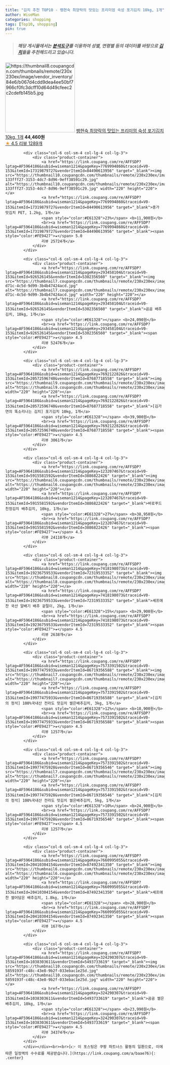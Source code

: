 ```yaml
---
title: "김치 추천 TOP10 - 팽현숙 최양락의 맛있는 프리미엄 숙성 포기김치 10kg, 1개"
author: WiseMan
categories: shopping
tags: [Top10, shopping]
pin: true
---
```


> ##### 해당 게시물에서는 [**분석도구**](https://itemscout.io/)를 이용하여 **성별**, **연령별** 등의 데이터를 바탕으로 [**김치**](https://link.coupang.com/a/baae76)들을 추천해드리고 있습니다.
<div class="container"><div class="row">
            <div class="col-6 col-sm-4 col-lg-4 col-lg-3">
                <div class="product-container">
                    <a href="https://link.coupang.com/re/AFFSDP?lptag=AF5964186&subid=wiseman1214&pageKey=7230735838&traceid=V0-153&itemId=18346819193&vendorItemId=88175873599" target="_blank"><img src="https://thumbnail8.coupangcdn.com/thumbnails/remote/230x230ex/image/vendor_inventory/84e6/b067d4cdd9dea4ee50bf7966cf0fc3dcff10d64d49cfeec2c2cdefb145b5.jpg" alt="https://thumbnail8.coupangcdn.com/thumbnails/remote/230x230ex/image/vendor_inventory/84e6/b067d4cdd9dea4ee50bf7966cf0fc3dcff10d64d49cfeec2c2cdefb145b5.jpg" width="220" height="220"></a>
                    <a href="https://link.coupang.com/re/AFFSDP?lptag=AF5964186&subid=wiseman1214&pageKey=7230735838&traceid=V0-153&itemId=18346819193&vendorItemId=88175873599" target="_blank">팽현숙 최양락의 맛있는 프리미엄 숙성 포기김치 10kg, 1개</a>
                    <span style="color:#E61328"></span> <b>44,460원</b>
                    <br><a href="https://link.coupang.com/re/AFFSDP?lptag=AF5964186&subid=wiseman1214&pageKey=7230735838&traceid=V0-153&itemId=18346819193&vendorItemId=88175873599" target="_blank"><span style="color:#FE9427">★</span> 4.5
                    리뷰 1289개</a>
                </div>
            </div>
            
            <div class="col-6 col-sm-4 col-lg-4 col-lg-3">
                <div class="product-container">
                    <a href="https://link.coupang.com/re/AFFSDP?lptag=AF5964186&subid=wiseman1214&pageKey=7769994860&traceid=V0-153&itemId=17319879727&vendorItemId=84490613956" target="_blank"><img src="https://thumbnail10.coupangcdn.com/thumbnails/remote/230x230ex/image/retail/images/3496335535249606-133fff27-3153-4dc7-8d96-9eff38591c29.jpg" alt="https://thumbnail10.coupangcdn.com/thumbnails/remote/230x230ex/image/retail/images/3496335535249606-133fff27-3153-4dc7-8d96-9eff38591c29.jpg" width="220" height="220"></a>
                    <a href="https://link.coupang.com/re/AFFSDP?lptag=AF5964186&subid=wiseman1214&pageKey=7769994860&traceid=V0-153&itemId=17319879727&vendorItemId=84490613956" target="_blank">종가 맛김치 PET, 1.2kg, 1개</a>
                    <span style="color:#E61328">23%</span> <b>11,900원</b>
                    <br><a href="https://link.coupang.com/re/AFFSDP?lptag=AF5964186&subid=wiseman1214&pageKey=7769994860&traceid=V0-153&itemId=17319879727&vendorItemId=84490613956" target="_blank"><span style="color:#FE9427">★</span> 5.0
                    리뷰 25724개</a>
                </div>
            </div>
            
            <div class="col-6 col-sm-4 col-lg-4 col-lg-3">
                <div class="product-container">
                    <a href="https://link.coupang.com/re/AFFSDP?lptag=AF5964186&subid=wiseman1214&pageKey=293458104&traceid=V0-153&itemId=926526145&vendorItemId=5302356560" target="_blank"><img src="https://thumbnail7.coupangcdn.com/thumbnails/remote/230x230ex/image/product/image/vendoritem/2019/09/10/5302356560/2fe2913e-d71c-4c5d-9d99-3b4b47424acd.jpg" alt="https://thumbnail7.coupangcdn.com/thumbnails/remote/230x230ex/image/product/image/vendoritem/2019/09/10/5302356560/2fe2913e-d71c-4c5d-9d99-3b4b47424acd.jpg" width="220" height="220"></a>
                    <a href="https://link.coupang.com/re/AFFSDP?lptag=AF5964186&subid=wiseman1214&pageKey=293458104&traceid=V0-153&itemId=926526145&vendorItemId=5302356560" target="_blank">곰곰 배추 김치, 10kg, 1개</a>
                    <span style="color:#E61328"></span> <b>24,090원</b>
                    <br><a href="https://link.coupang.com/re/AFFSDP?lptag=AF5964186&subid=wiseman1214&pageKey=293458104&traceid=V0-153&itemId=926526145&vendorItemId=5302356560" target="_blank"><span style="color:#FE9427">★</span> 4.5
                    리뷰 52476개</a>
                </div>
            </div>
            
            <div class="col-6 col-sm-4 col-lg-4 col-lg-3">
                <div class="product-container">
                    <a href="https://link.coupang.com/re/AFFSDP?lptag=AF5964186&subid=wiseman1214&pageKey=7692122826&traceid=V0-153&itemId=20572596740&vendorItemId=87687718558" target="_blank"><img src="https://thumbnail9.coupangcdn.com/thumbnails/remote/230x230ex/image/vendor_inventory/af79/11e7e756fd5c4d88b0f235d37a0c5b3548ee0d457bdcb33e2f68d077608d.jpg" alt="https://thumbnail9.coupangcdn.com/thumbnails/remote/230x230ex/image/vendor_inventory/af79/11e7e756fd5c4d88b0f235d37a0c5b3548ee0d457bdcb33e2f68d077608d.jpg" width="220" height="220"></a>
                    <a href="https://link.coupang.com/re/AFFSDP?lptag=AF5964186&subid=wiseman1214&pageKey=7692122826&traceid=V0-153&itemId=20572596740&vendorItemId=87687718558" target="_blank">[김가연의 똑소리나는 김치] 포기김치 10kg, 1개</a>
                    <span style="color:#E61328"></span> <b>39,900원</b>
                    <br><a href="https://link.coupang.com/re/AFFSDP?lptag=AF5964186&subid=wiseman1214&pageKey=7692122826&traceid=V0-153&itemId=20572596740&vendorItemId=87687718558" target="_blank"><span style="color:#FE9427">★</span> 4.5
                    리뷰 3061개</a>
                </div>
            </div>
            
            <div class="col-6 col-sm-4 col-lg-4 col-lg-3">
                <div class="product-container">
                    <a href="https://link.coupang.com/re/AFFSDP?lptag=AF5964186&subid=wiseman1214&pageKey=123207467&traceid=V0-153&itemId=5915581592&vendorItemId=3886822426" target="_blank"><img src="https://thumbnail6.coupangcdn.com/thumbnails/remote/230x230ex/image/vendor_inventory/4536/06b5d6b2a8eb488b7cebdc70001a328fb4f6f57a16a469e1f775b1babb3b.jpg" alt="https://thumbnail6.coupangcdn.com/thumbnails/remote/230x230ex/image/vendor_inventory/4536/06b5d6b2a8eb488b7cebdc70001a328fb4f6f57a16a469e1f775b1babb3b.jpg" width="220" height="220"></a>
                    <a href="https://link.coupang.com/re/AFFSDP?lptag=AF5964186&subid=wiseman1214&pageKey=123207467&traceid=V0-153&itemId=5915581592&vendorItemId=3886822426" target="_blank">바로푸드 친정김치 배추김치, 10kg, 1개</a>
                    <span style="color:#E61328">27%</span> <b>38,950원</b>
                    <br><a href="https://link.coupang.com/re/AFFSDP?lptag=AF5964186&subid=wiseman1214&pageKey=123207467&traceid=V0-153&itemId=5915581592&vendorItemId=3886822426" target="_blank"><span style="color:#FE9427">★</span> 4.5
                    리뷰 24118개</a>
                </div>
            </div>
            
            <div class="col-6 col-sm-4 col-lg-4 col-lg-3">
                <div class="product-container">
                    <a href="https://link.coupang.com/re/AFFSDP?lptag=AF5964186&subid=wiseman1214&pageKey=7418198073&traceid=V0-153&itemId=19236759533&vendorItemId=72319533352" target="_blank"><img src="https://thumbnail8.coupangcdn.com/thumbnails/remote/230x230ex/image/vendor_inventory/90b3/edb276f370770d10b7a34af2edcacdee423c992b99ae01024dc81844334f.png" alt="https://thumbnail8.coupangcdn.com/thumbnails/remote/230x230ex/image/vendor_inventory/90b3/edb276f370770d10b7a34af2edcacdee423c992b99ae01024dc81844334f.png" width="220" height="220"></a>
                    <a href="https://link.coupang.com/re/AFFSDP?lptag=AF5964186&subid=wiseman1214&pageKey=7418198073&traceid=V0-153&itemId=19236759533&vendorItemId=72319533352" target="_blank">셰프애찬 국산 알배기 배추 겉절이, 2kg, 1개</a>
                    <span style="color:#E61328">15%</span> <b>29,900원</b>
                    <br><a href="https://link.coupang.com/re/AFFSDP?lptag=AF5964186&subid=wiseman1214&pageKey=7418198073&traceid=V0-153&itemId=19236759533&vendorItemId=72319533352" target="_blank"><span style="color:#FE9427">★</span> 4.5
                    리뷰 2638개</a>
                </div>
            </div>
            
            <div class="col-6 col-sm-4 col-lg-4 col-lg-3">
                <div class="product-container">
                    <a href="https://link.coupang.com/re/AFFSDP?lptag=AF5964186&subid=wiseman1214&pageKey=7573391502&traceid=V0-153&itemId=19977475933&vendorItemId=86719356588" target="_blank"><img src="https://thumbnail7.coupangcdn.com/thumbnails/remote/230x230ex/image/vendor_inventory/93ea/87ab505b04223b17d4bc84fc1278515e414f55861a0e90deb2f1633e479e.jpg" alt="https://thumbnail7.coupangcdn.com/thumbnails/remote/230x230ex/image/vendor_inventory/93ea/87ab505b04223b17d4bc84fc1278515e414f55861a0e90deb2f1633e479e.jpg" width="220" height="220"></a>
                    <a href="https://link.coupang.com/re/AFFSDP?lptag=AF5964186&subid=wiseman1214&pageKey=7573391502&traceid=V0-153&itemId=19977475933&vendorItemId=86719356588" target="_blank">[김치의 정석] 100%국내산 전라도 맛김치 썰은배추김치, 3kg, 1개</a>
                    <span style="color:#E61328">12%</span> <b>18,900원</b>
                    <br><a href="https://link.coupang.com/re/AFFSDP?lptag=AF5964186&subid=wiseman1214&pageKey=7573391502&traceid=V0-153&itemId=19977475933&vendorItemId=86719356588" target="_blank"><span style="color:#FE9427">★</span> 4.5
                    리뷰 1257개</a>
                </div>
            </div>
            
            <div class="col-6 col-sm-4 col-lg-4 col-lg-3">
                <div class="product-container">
                    <a href="https://link.coupang.com/re/AFFSDP?lptag=AF5964186&subid=wiseman1214&pageKey=7573391502&traceid=V0-153&itemId=19977475928&vendorItemId=86719356546" target="_blank"><img src="https://thumbnail7.coupangcdn.com/thumbnails/remote/230x230ex/image/vendor_inventory/93ea/87ab505b04223b17d4bc84fc1278515e414f55861a0e90deb2f1633e479e.jpg" alt="https://thumbnail7.coupangcdn.com/thumbnails/remote/230x230ex/image/vendor_inventory/93ea/87ab505b04223b17d4bc84fc1278515e414f55861a0e90deb2f1633e479e.jpg" width="220" height="220"></a>
                    <a href="https://link.coupang.com/re/AFFSDP?lptag=AF5964186&subid=wiseman1214&pageKey=7573391502&traceid=V0-153&itemId=19977475928&vendorItemId=86719356546" target="_blank">[김치의 정석] 100%국내산 전라도 맛김치 썰은배추김치, 5kg, 1개</a>
                    <span style="color:#E61328">10%</span> <b>24,900원</b>
                    <br><a href="https://link.coupang.com/re/AFFSDP?lptag=AF5964186&subid=wiseman1214&pageKey=7573391502&traceid=V0-153&itemId=19977475928&vendorItemId=86719356546" target="_blank"><span style="color:#FE9427">★</span> 4.5
                    리뷰 1257개</a>
                </div>
            </div>
            
            <div class="col-6 col-sm-4 col-lg-4 col-lg-3">
                <div class="product-container">
                    <a href="https://link.coupang.com/re/AFFSDP?lptag=AF5964186&subid=wiseman1214&pageKey=7660995055&traceid=V0-153&itemId=20410304154&vendorItemId=87492341350" target="_blank"><img src="https://thumbnail6.coupangcdn.com/thumbnails/remote/230x230ex/image/vendor_inventory/84b8/9a6f17ed62a23d83a4b64d46977be825f0138337056317c175ce28ed9dce.jpg" alt="https://thumbnail6.coupangcdn.com/thumbnails/remote/230x230ex/image/vendor_inventory/84b8/9a6f17ed62a23d83a4b64d46977be825f0138337056317c175ce28ed9dce.jpg" width="220" height="220"></a>
                    <a href="https://link.coupang.com/re/AFFSDP?lptag=AF5964186&subid=wiseman1214&pageKey=7660995055&traceid=V0-153&itemId=20410304154&vendorItemId=87492341350" target="_blank">셰프애찬 썰어담은 배추김치, 1.8kg, 1개</a>
                    <span style="color:#E61328"></span> <b>28,900원</b>
                    <br><a href="https://link.coupang.com/re/AFFSDP?lptag=AF5964186&subid=wiseman1214&pageKey=7660995055&traceid=V0-153&itemId=20410304154&vendorItemId=87492341350" target="_blank"><span style="color:#FE9427">★</span> 4.5
                    리뷰 167개</a>
                </div>
            </div>
            
            <div class="col-6 col-sm-4 col-lg-4 col-lg-3">
                <div class="product-container">
                    <a href="https://link.coupang.com/re/AFFSDP?lptag=AF5964186&subid=wiseman1214&pageKey=324290307&traceid=V0-153&itemId=1038303611&vendorItemId=5493733619" target="_blank"><img src="https://thumbnail10.coupangcdn.com/thumbnails/remote/230x230ex/image/retail/images/12019442178144-5859193f-c48c-43e8-9b2f-033ebac1e25d.jpg" alt="https://thumbnail10.coupangcdn.com/thumbnails/remote/230x230ex/image/retail/images/12019442178144-5859193f-c48c-43e8-9b2f-033ebac1e25d.jpg" width="220" height="220"></a>
                    <a href="https://link.coupang.com/re/AFFSDP?lptag=AF5964186&subid=wiseman1214&pageKey=324290307&traceid=V0-153&itemId=1038303611&vendorItemId=5493733619" target="_blank">곰곰 썰은 배추김치, 10kg, 1개</a>
                    <span style="color:#E61328"></span> <b>23,990원</b>
                    <br><a href="https://link.coupang.com/re/AFFSDP?lptag=AF5964186&subid=wiseman1214&pageKey=324290307&traceid=V0-153&itemId=1038303611&vendorItemId=5493733619" target="_blank"><span style="color:#FE9427">★</span> 4.5
                    리뷰 34374개</a>
                </div>
            </div>
            </div></div><br><br>[👉 이 포스팅은 쿠팡 파트너스 활동의 일환으로, 이에 따른 일정액의 수수료를 제공받습니다.](https://link.coupang.com/a/baae76){: .center}